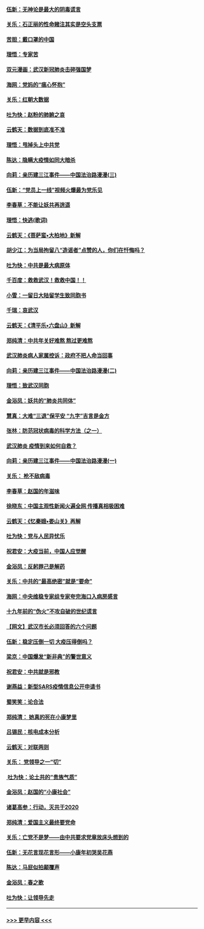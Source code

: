 #### [伍新：无神论是最大的阴毒谎言](../pages/nsc993/n11846129.md?t=02060444) 
#### [关乐：石正丽的性命赌注其实是空头支票](../pages/nsc993/n11846109.md?t=02060444) 
#### [苦胆：戴口罩的中国](../pages/nsc993/n11845576.md?t=02060444) 
#### [理悟：专家苦](../pages/nsc993/n11845564.md?t=02060444) 
#### [双元漫画：武汉新冠肺炎击碎强国梦](../pages/nsc993/n11843320.md?t=02060444) 
#### [海网：党妈的“瘟心怀抱”](../pages/nsc993/n11840740.md?t=02060444) 
#### [关乐：红朝大数据](../pages/nsc993/n11840675.md?t=02060444) 
#### [吐为快：赵粉的肺腑之哀](../pages/nsc993/n11840618.md?t=02060444) 
#### [云鹤天：数据到底准不准](../pages/nsc993/n11840325.md?t=02060444) 
#### [理悟：甩掉头上中共党](../pages/nsc993/n11838826.md?t=02060444) 
#### [陈达：隐瞒大疫情如同大暗杀](../pages/nsc993/n11838771.md?t=02060444) 
#### [向莉：亲历建三江事件——中国法治路漫漫(三)](../pages/nsc993/n11831825.md?t=02060444) 
#### [伍新：“党员上一线”视频火爆最为党乐见](../pages/nsc993/n11838200.md?t=02060444) 
#### [李春草：不能让妖共再逍遥](../pages/nsc993/n11838102.md?t=02060444) 
#### [理悟：快逃(歌词)](../pages/nsc993/n11838083.md?t=02060444) 
#### [云鹤天：《菩萨蛮▪大柏地》新解](../pages/nsc993/n11838059.md?t=02060444) 
#### [胡少江：为当局拘留八“造谣者”点赞的人，你们在忏悔吗？](../pages/nsc993/n11836801.md?t=02060444) 
#### [吐为快：中共是最大病原体](../pages/nsc993/n11836748.md?t=02060444) 
#### [千百度：救救武汉！救救中国！！](../pages/nsc993/n11836145.md?t=02060444) 
#### [小雪：一留日大陆留学生致同胞书](../pages/nsc993/n11834624.md?t=02060444) 
#### [千瑞：哀武汉](../pages/nsc993/n11833647.md?t=02060444) 
#### [云鹤天：《清平乐▪六盘山》新解](../pages/nsc993/n11833611.md?t=02060444) 
#### [郑纯清：中共年关好难熬 熬过更难熬](../pages/nsc993/n11833489.md?t=02060444) 
#### [武汉肺炎病人家属控诉：政府不把人命当回事](../pages/nsc993/n11833205.md?t=02060444) 
#### [向莉：亲历建三江事件——中国法治路漫漫(二)](../pages/nsc993/n11829102.md?t=02060444) 
#### [理悟：致武汉同胞](../pages/nsc993/n11831522.md?t=02060444) 
#### [金浴凤：妖共的“肺炎共同体”](../pages/nsc993/n11829448.md?t=02060444) 
#### [慧真：大难“三退”保平安 “九字”吉言是金方](../pages/nsc993/n11829501.md?t=02060444) 
#### [张林：防范冠状病毒的科学方法（之一）](../pages/nsc993/n11828618.md?t=02060444) 
#### [武汉肺炎 疫情到来如何自救？](../pages/nsc993/n11827632.md?t=02060444) 
#### [向莉：亲历建三江事件——中国法治路漫漫(一)](../pages/nsc993/n11827190.md?t=02060444) 
#### [关乐： 枪不敌病毒](../pages/nsc993/n11826746.md?t=02060444) 
#### [李春草：赵国的年滋味](../pages/nsc993/n11826321.md?t=02060444) 
#### [徐晓东：中国主观性新闻火遍全网 传播真相极困难](../pages/nsc993/n11826508.md?t=02060444) 
#### [云鹤天：《忆秦娥▪娄山关》再解](../pages/nsc993/n11824682.md?t=02060444) 
#### [吐为快：党与人民异忧乐](../pages/nsc993/n11824660.md?t=02060444) 
#### [祝君安：大疫当前，中国人应觉醒](../pages/nsc993/n11821946.md?t=02060444) 
#### [金浴凤：反躬罪己是解药](../pages/nsc993/n11820280.md?t=02060444) 
#### [关乐：中共的“最高绝密”就是“要命”](../pages/nsc993/n11816946.md?t=02060444) 
#### [海网：中央维稳专家组专家夸完海口入病房感言](../pages/nsc993/n11815138.md?t=02060444) 
#### [十九年前的“伪火”不攻自破的世纪谎言](../pages/nsc993/n11813238.md?t=02060444) 
#### [【网文】武汉市长必须回答的六个问题](../pages/nsc993/n11813848.md?t=02060444) 
#### [伍新：稳定压倒一切 大疫压得倒吗？](../pages/nsc993/n11812634.md?t=02060444) 
#### [梁京：中国爆发“新非典”的警世意义](../pages/nsc993/n11812554.md?t=02060444) 
#### [祝君安：中共就是邪教](../pages/nsc993/n11812431.md?t=02060444) 
#### [谢燕益：新型SARS疫情信息公开申请书](../pages/nsc993/n11808840.md?t=02060444) 
#### [蜀笑笑：论合法](../pages/nsc993/n11808064.md?t=02060444) 
#### [郑纯清： 她真的死在小康梦里](../pages/nsc993/n11806623.md?t=02060444) 
#### [吕锡民：核电成本分析](../pages/nsc993/n11806284.md?t=02060444) 
#### [云鹤天：对联两则](../pages/nsc993/n11805957.md?t=02060444) 
#### [关乐： 党领导之一“切”](../pages/nsc993/n11804505.md?t=02060444) 
#### [ 吐为快：论土共的“贵族气质”](../pages/nsc993/n11804490.md?t=02060444) 
#### [金浴凤：赵国的“小康社会”](../pages/nsc993/n11804452.md?t=02060444) 
#### [诸葛高参：行动，灭共于2020](../pages/nsc993/n11804120.md?t=02060444) 
#### [郑纯清：爱国主义最终要党命](../pages/nsc993/n11802197.md?t=02060444) 
#### [关乐：亡党不是梦——由中共要求党章放床头想到的](../pages/nsc993/n11802156.md?t=02060444) 
#### [伍新：无花言现花言形——小康年初哭吴花燕](../pages/nsc993/n11800044.md?t=02060444) 
#### [陈达：马屁似拍颠覆声](../pages/nsc993/n11800010.md?t=02060444) 
#### [金浴凤：春之歌](../pages/nsc993/n11797687.md?t=02060444) 
#### [吐为快：让领导先走](../pages/nsc993/n11797512.md?t=02060444) 

----
#### [ >>> 更早内容 <<< ](../indexes/nsc993-earlier.md)
